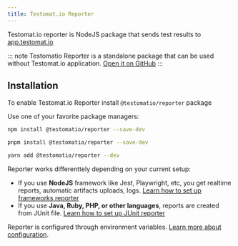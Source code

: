 ```yaml
---
title: Testomat.io Reporter
---
```


Testomat.io reporter is NodeJS package that sends test results to [app.testomat.io](https://app.testomat.io)

::: note
Testomatio Reporter is a standalone package that can be used without Testomat.io application.
[Open it on GitHub](https://github.com/testomatio/reporter)
:::

## Installation

To enable Testomat.io Reporter install `@testomatio/reporter` package


Use one of your favorite package managers:

```bash
npm install @testomatio/reporter --save-dev
```

```bash
pnpm install @testomatio/reporter --save-dev
```

```bash
yarn add @testomatio/reporter --dev
```

Reporter works differenttely depending on your current setup: 

* If you use **NodeJS** framework like Jest, Playwright, etc, you get realtime reports, automatic artifacts uploads, logs. [Learn how to set up frameworks reporter](./reporter/frameworks.md) 
* If you use **Java, Ruby, PHP, or other languages**, reports are created from JUnit file. [Learn how to set up JUnit reporter](./reporter/junit)

Reporter is configured through environment variables. [Learn more about configuration](./reporter/pipes/testomatio.md).
